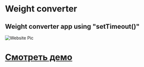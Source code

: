 # Weight converter

## Weight converter app using "setTimeout()"

![Website Pic](https://imgur.com/BMxz77L)

# [Смотреть демо](https://weight-converter-xi.vercel.app/)
